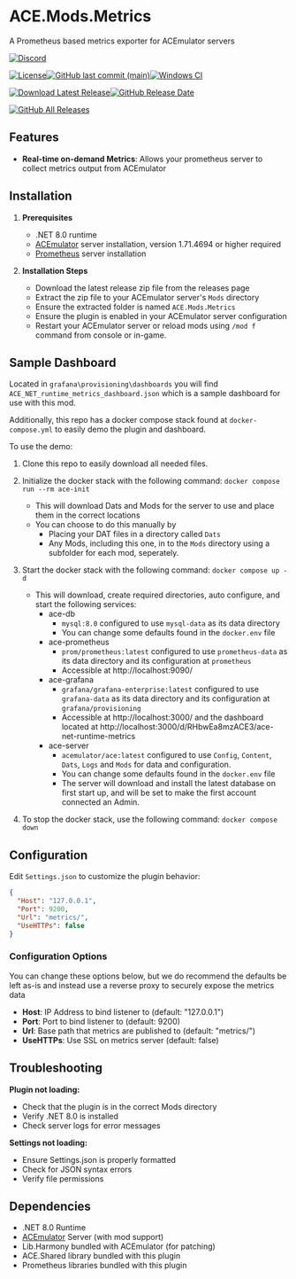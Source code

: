 # ACE.Mods.Metrics

A Prometheus based metrics exporter for ACEmulator servers

[![Discord](https://img.shields.io/discord/261242462972936192.svg?label=play+now!&style=for-the-badge&logo=discord)](https://discord.gg/C2WzhP9)

[![License](https://img.shields.io/github/license/acemulator/ace.mods.metrics)](https://github.com/ACEmulator/ACE.Mods.Metrics/blob/main/LICENSE)[![GitHub last commit (main)](https://img.shields.io/github/last-commit/acemulator/ace.mods.metrics/main)](https://github.com/ACEmulator/ACE.Mods.Metrics/commits/main)[![Windows CI](https://ci.appveyor.com/api/projects/status/audksvlkdmhqusem/branch/main?svg=true)](https://ci.appveyor.com/project/LtRipley36706/ace-mods-metrics/branch/main)

[![Download Latest Release](https://img.shields.io/github/v/release/ACEmulator/ACE.Mods.Metrics?label=latest%20release)![GitHub Release Date](https://img.shields.io/github/release-date/acemulator/ace.mods.metrics)](https://github.com/ACEmulator/ACE.Mods.Metrics/releases/latest)

[![GitHub All Releases](https://img.shields.io/github/downloads/acemulator/ace.mods.metrics/total?label=mod%20downloads)](https://github.com/ACEmulator/ACE.Mods.Metrics/releases)

## Features

- **Real-time on-demand Metrics**: Allows your prometheus server to collect metrics output from ACEmulator

## Installation

1. **Prerequisites**
   - .NET 8.0 runtime
   - [ACEmulator](https://github.com/ACEmulator/ACE) server installation, version 1.71.4694 or higher required
   - [Prometheus](https://prometheus.io/) server installation

2. **Installation Steps**
   - Download the latest release zip file from the releases page
   - Extract the zip file to your ACEmulator server's `Mods` directory
   - Ensure the extracted folder is named `ACE.Mods.Metrics`
   - Ensure the plugin is enabled in your ACEmulator server configuration
   - Restart your ACEmulator server or reload mods using `/mod f` command from console or in-game.


## Sample Dashboard

Located in `grafana\provisioning\dashboards` you will find `ACE_NET_runtime_metrics_dashboard.json` which is a sample dashboard for use with this mod.

Additionally, this repo has a docker compose stack found at `docker-compose.yml` to easily demo the plugin and dashboard.

To use the demo:
1. Clone this repo to easily download all needed files.
2. Initialize the docker stack with the following command: `docker compose run --rm ace-init`
   - This will download Dats and Mods for the server to use and place them in the correct locations
   - You can choose to do this manually by
     - Placing your DAT files in a directory called `Dats`
     - Any Mods, including this one, in to the `Mods` directory using a subfolder for each mod, seperately.
3. Start the docker stack with the following command: `docker compose up -d`
    - This will download, create required directories, auto configure, and start the following services:
      - ace-db
        - `mysql:8.0` configured to use `mysql-data` as its data directory
        - You can change some defaults found in the `docker.env` file
      - ace-prometheus
        - `prom/prometheus:latest` configured to use `prometheus-data` as its data directory and its configuration at `prometheus`
        - Accessible at http://localhost:9090/
      - ace-grafana
        - `grafana/grafana-enterprise:latest` configured to use `grafana-data` as its data directory and its configuration at `grafana/provisioning`
        - Accessible at http://localhost:3000/ and the dashboard located at http://localhost:3000/d/RHbwEa8mzACE3/ace-net-runtime-metrics
      - ace-server
        - `acemulator/ace:latest` configured to use `Config`, `Content`, `Dats`, `Logs` and `Mods` for data and configuration.
        - You can change some defaults found in the `docker.env` file
        - The server will download and install the latest database on first start up, and will be set to make the first account connected an Admin.
       
4. To stop the docker stack, use the following command: `docker compose down`

## Configuration

Edit `Settings.json` to customize the plugin behavior:

```json
{
  "Host": "127.0.0.1",
  "Port": 9200,
  "Url": "metrics/",
  "UseHTTPs": false
}
```

### Configuration Options

You can change these options below, but we do recommend the defaults be left as-is and instead use a reverse proxy to securely expose the metrics data

- **Host**: IP Address to bind listener to (default: "127.0.0.1")
- **Port**: Port to bind listener to (default: 9200)
- **Url**: Base path that metrics are published to (default: "metrics/")
- **UseHTTPs**: Use SSL on metrics server (default: false)

## Troubleshooting

**Plugin not loading:**
- Check that the plugin is in the correct Mods directory
- Verify .NET 8.0 is installed
- Check server logs for error messages

**Settings not loading:**
- Ensure Settings.json is properly formatted
- Check for JSON syntax errors
- Verify file permissions

## Dependencies

- .NET 8.0 Runtime
- [ACEmulator](https://github.com/ACEmulator/ACE) Server (with mod support)
- Lib.Harmony bundled with ACEmulator (for patching)
- ACE.Shared library bundled with this plugin
- Prometheus libraries bundled with this plugin
